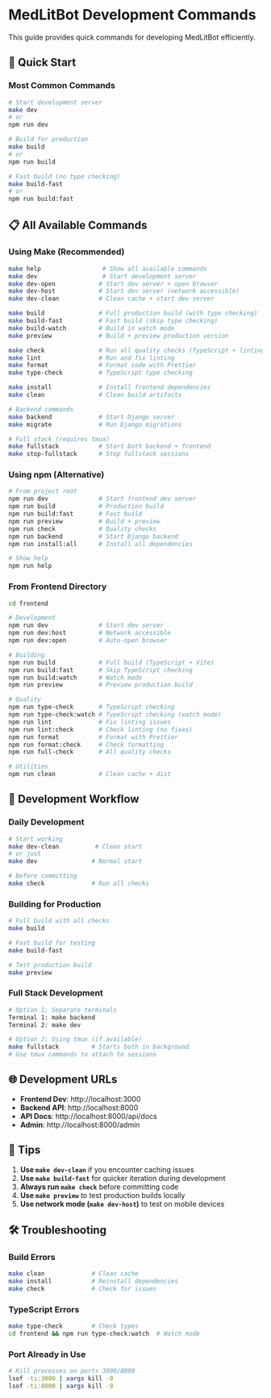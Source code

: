 # MedLitBot Development Commands

This guide provides quick commands for developing MedLitBot efficiently.

## 🚀 Quick Start

### Most Common Commands

```bash
# Start development server
make dev
# or
npm run dev

# Build for production  
make build
# or
npm run build

# Fast build (no type checking)
make build-fast
# or
npm run build:fast
```

## 📋 All Available Commands

### Using Make (Recommended)

```bash
make help                 # Show all available commands
make dev                  # Start development server
make dev-open            # Start dev server + open browser
make dev-host            # Start dev server (network accessible)
make dev-clean           # Clean cache + start dev server

make build               # Full production build (with type checking)
make build-fast          # Fast build (skip type checking) 
make build-watch         # Build in watch mode
make preview             # Build + preview production version

make check               # Run all quality checks (TypeScript + linting + formatting)
make lint                # Run and fix linting
make format              # Format code with Prettier
make type-check          # TypeScript type checking

make install             # Install frontend dependencies
make clean               # Clean build artifacts

# Backend commands
make backend             # Start Django server
make migrate             # Run Django migrations

# Full stack (requires tmux)
make fullstack           # Start both backend + frontend
make stop-fullstack      # Stop fullstack sessions
```

### Using npm (Alternative)

```bash
# From project root
npm run dev              # Start frontend dev server
npm run build            # Production build
npm run build:fast       # Fast build
npm run preview          # Build + preview
npm run check            # Quality checks
npm run backend          # Start Django backend
npm run install:all      # Install all dependencies

# Show help
npm run help
```

### From Frontend Directory

```bash
cd frontend

# Development
npm run dev              # Start dev server
npm run dev:host         # Network accessible
npm run dev:open         # Auto-open browser

# Building  
npm run build            # Full build (TypeScript + Vite)
npm run build:fast       # Skip TypeScript checking
npm run build:watch      # Watch mode
npm run preview          # Preview production build

# Quality
npm run type-check       # TypeScript checking
npm run type-check:watch # TypeScript checking (watch mode)
npm run lint             # Fix linting issues
npm run lint:check       # Check linting (no fixes)
npm run format           # Format with Prettier
npm run format:check     # Check formatting
npm run full-check       # All quality checks

# Utilities
npm run clean            # Clean cache + dist
```

## 🔧 Development Workflow

### Daily Development
```bash
# Start working
make dev-clean          # Clean start
# or just
make dev               # Normal start

# Before committing
make check             # Run all checks
```

### Building for Production
```bash
# Full build with all checks
make build

# Fast build for testing
make build-fast

# Test production build
make preview
```

### Full Stack Development
```bash
# Option 1: Separate terminals
Terminal 1: make backend
Terminal 2: make dev

# Option 2: Using tmux (if available)
make fullstack         # Starts both in background
# Use tmux commands to attach to sessions
```

## 🌐 Development URLs

- **Frontend Dev**: http://localhost:3000
- **Backend API**: http://localhost:8000
- **API Docs**: http://localhost:8000/api/docs
- **Admin**: http://localhost:8000/admin

## 🎯 Tips

1. **Use `make dev-clean`** if you encounter caching issues
2. **Use `make build-fast`** for quicker iteration during development
3. **Always run `make check`** before committing code
4. **Use `make preview`** to test production builds locally
5. **Use network mode (`make dev-host`)** to test on mobile devices

## 🛠️ Troubleshooting

### Build Errors
```bash
make clean             # Clean cache
make install           # Reinstall dependencies
make check             # Check for issues
```

### TypeScript Errors
```bash
make type-check        # Check types
cd frontend && npm run type-check:watch  # Watch mode
```

### Port Already in Use
```bash
# Kill processes on ports 3000/8000
lsof -ti:3000 | xargs kill -9
lsof -ti:8000 | xargs kill -9
```
